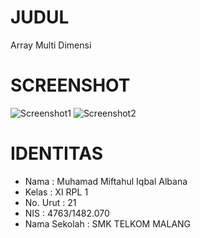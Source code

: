 # JUDUL
  Array Multi Dimensi

# SCREENSHOT
![Screenshot1](https://s23.postimg.org/qwv6ltg3r/Screenshot_1.png)
![Screenshot2](https://s23.postimg.org/vwx87ib47/Screenshot_2.png)

# IDENTITAS
- Nama         : Muhamad Miftahul Iqbal Albana
- Kelas        : XI RPL 1
- No. Urut     : 21
- NIS          : 4763/1482.070
- Nama Sekolah : SMK TELKOM MALANG
